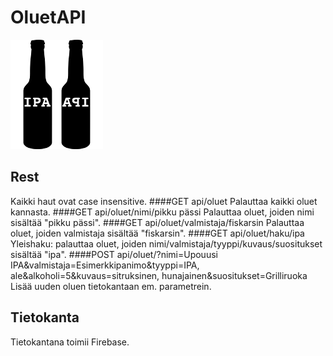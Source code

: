 # OluetAPI
![ipa-api](app/resources/ipa-api.png)

## Rest
Kaikki haut ovat case insensitive.
####GET api/oluet
Palauttaa kaikki oluet kannasta.
####GET api/oluet/nimi/pikku pässi
Palauttaa oluet, joiden nimi sisältää "pikku pässi".
####GET api/oluet/valmistaja/fiskarsin
Palauttaa oluet, joiden valmistaja sisältää "fiskarsin".
####GET api/oluet/haku/ipa
Yleishaku: palauttaa oluet, joiden nimi/valmistaja/tyyppi/kuvaus/suositukset sisältää "ipa".
####POST api/oluet/?nimi=Upouusi IPA&valmistaja=Esimerkkipanimo&tyyppi=IPA, ale&alkoholi=5&kuvaus=sitruksinen, hunajainen&suositukset=Grilliruoka
Lisää uuden oluen tietokantaan em. parametrein.

## Tietokanta
Tietokantana toimii Firebase.
